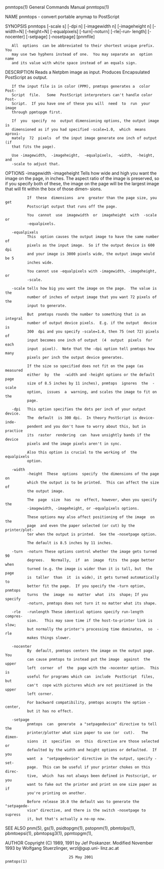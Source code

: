 pnmtops(1)                 General Commands Manual                 pnmtops(1)

NAME
       pnmtops - convert portable anymap to PostScript

SYNOPSIS
       pnmtops   [-scale   s]  [-dpi  n]  [-imagewidth  n]  [-imageheight  n]
       [-width=N]  [-height=N]  [-equalpixels]  [-turn|-noturn]   [-rle|-run‐
       length] [-nocenter] [-setpage] [-nosetpage] [pnmfile]

       All  options  can be abbreviated to their shortest unique prefix.  You
       may use two hyphens instead of one.  You may separate an  option  name
       and its value with white space instead of an equals sign.

DESCRIPTION
       Reads  a  Netpbm  image as input.  Produces Encapsulated PostScript as
       output.

       If the input file is in color (PPM), pnmtops generates a  color  Post‐
       Script  file.   Some  PostScript interpreters can't handle color Post‐
       Script.  If you have one of these you will  need  to  run  your  image
       through ppmtopgm first.

       If  you  specify  no  output dimensioning options, the output image is
       dimensioned as if you had specified -scale=1.0,  which  means  aproxi‐
       mately  72  pixels  of the input image generate one inch of output (if
       that fits the page).

       Use -imagewidth,  -imageheight,  -equalpixels,  -width,  -height,  and
       -scale to adjust that.

OPTIONS
       -imagewidth
              -imageheight  Tells how wide and high you want the image on the
              page, in inches.  The aspect ratio of the image  is  preserved,
              so  if you specify both of these, the image on the page will be
              the largest image that will fit within the box of those  dimen‐
              sions.

              If  these  dimensions  are  greater than the page size, you get
              Postscript output that runs off the page.

              You  cannot  use  imagewidth  or  imageheight  with  -scale  or
              -equalpixels.

       -equalpixels
              This  option causes the output image to have the same number of
              pixels as the input image.  So if the output device is 600  dpi
              and your image is 3000 pixels wide, the output image would be 5
              inches wide.

              You cannot use -equalpixels with -imagewidth, -imageheight,  or
              -scale.

       -scale tells how big you want the image on the page.  The value is the
              number of inches of output image that you want 72 pixels of the
              input to generate.

              But  pnmtops rounds the number to something that is an integral
              number of output device pixels.  E.g. if the output  device  is
              300  dpi and you specify -scale=1.0, then 75 (not 72) pixels of
              input becomes one inch of output  (4  output  pixels  for  each
              input  pixel).  Note that the -dpi option tell pnmtops how many
              pixels per inch the output device generates.

              If the size so specified does not fit on the page (as  measured
              either  by  the  -width and -height options or the default page
              size of 8.5 inches by 11 inches), pnmtops  ignores  the  -scale
              option,  issues  a  warning, and scales the image to fit on the
              page.

       -dpi   This option specifies the dots per inch of your output  device.
              The  default  is 300 dpi.  In theory PostScript is device-inde‐
              pendent and you don't have to worry about this, but in practice
              its  raster  rendering  can  have unsightly bands if the device
              pixels and the image pixels aren't in sync.

              Also this option is crucial to the working of  the  equalpixels
              option.

       -width
              -height  These  options  specify  the dimensions of the page on
              which the output is to be printed.  This can affect the size of
              the output image.

              The  page  size  has  no  effect, however, when you specify the
              -imagewidth, -imageheight, or -equalpixels options.

              These options may also affect positioning of the image  on  the
              page  and even the paper selected (or cut) by the printer/plot‐
              ter when the output is printed.  See the -nosetpage option.

              The default is 8.5 inches by 11 inches.

       -turn  -noturn These options control whether the image gets turned  90
              degrees.   Normally,  if  an  image  fits  the page better when
              turned (e.g. the image is wider than it is tall, but  the  page
              is  taller  than  it  is wide), it gets turned automatically to
              better fit the page.  If you specify the -turn option,  pnmtops
              turns  the  image  no  matter  what  its  shape; If you specify
              -noturn, pnmtops does not turn it no matter what its shape.

       -rle   -runlength These identical options specify run-length  compres‐
              sion.   This may save time if the host-to-printer link is slow;
              but normally the printer's processing time dominates,  so  -rle
              makes things slower.

       -nocenter
              By  default, pnmtops centers the image on the output page.  You
              can cause pnmtops to instead put the image  against  the  upper
              left  corner  of  the  page with the -nocenter option.  This is
              useful for programs which can  include  PostScript  files,  but
              can't  cope with pictures which are not positioned in the upper
              left corner.

              For backward compatibility, pnmtops accepts the option -center,
              but it has no effect.

       -setpage
              pnmtops  can  generate  a "setpagedevice" directive to tell the
              printer/plotter what size paper to use (or  cut).   The  dimen‐
              sions  it  specifies  on  this  directive are those selected or
              defaulted by the width and height options or defaulted.  If you
              want  a  "setpagedevice" directive in the output, specify -set‐
              page.  This can be useful if your printer chokes on this direc‐
              tive,  which  has not always been defined in Postscript, or you
              want to fake out the printer and print on one size paper as  if
              you're printing on another.

              Before release 10.0 the default was to generate the "setpagede‐
              vice" directive, and there is the switch -nosetpage to  supress
              it, but that's actually a no-op now.

SEE ALSO
       pnm(5),  gs(1),  psidtopgm(1),  pstopnm(1), pbmtolps(1), pbmtoepsi(1),
       pbmtopsg3(1), ppmtopgm(1),

AUTHOR
       Copyright (C) 1989, 1991 by Jef Poskanzer.
       Modified  November  1993  by  Wolfgang   Stuerzlinger,   wrzl@gup.uni-
       linz.ac.at

                                 25 May 2001                       pnmtops(1)

